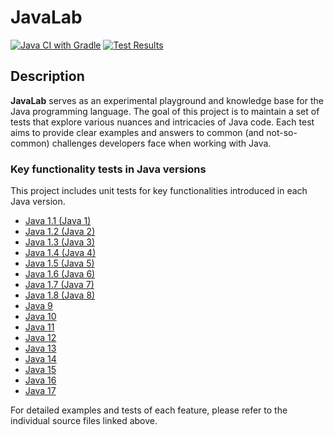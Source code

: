 # JavaLab

[![Java CI with Gradle](https://github.com/mperor/JavaLab/actions/workflows/gradle.yml/badge.svg)](https://github.com/mperor/JavaLab/actions/workflows/gradle.yml)
[![Test Results](https://gist.githubusercontent.com/mperor/710a27220e46b738c4a2ccb888676388/raw/badge.svg)](src/test/java/pl/mperor/lab/java)

## Description
**JavaLab** serves as an experimental playground and knowledge base for the Java programming language. 
The goal of this project is to maintain a set of tests that explore various nuances and intricacies of Java code. 
Each test aims to provide clear examples and answers to common (and not-so-common) challenges developers face when working with Java.

### Key functionality tests in Java versions

This project includes unit tests for key functionalities introduced in each Java version.

- [Java 1.1 (Java 1)](src/test/java/pl/mperor/lab/java/Java1.java)
- [Java 1.2 (Java 2)](src/test/java/pl/mperor/lab/java/Java2.java)
- [Java 1.3 (Java 3)](src/test/java/pl/mperor/lab/java/Java3.java)
- [Java 1.4 (Java 4)](src/test/java/pl/mperor/lab/java/Java4.java)
- [Java 1.5 (Java 5)](src/test/java/pl/mperor/lab/java/Java5.java)
- [Java 1.6 (Java 6)](src/test/java/pl/mperor/lab/java/Java6.java)
- [Java 1.7 (Java 7)](src/test/java/pl/mperor/lab/java/Java7.java)
- [Java 1.8 (Java 8)](src/test/java/pl/mperor/lab/java/Java8.java)
- [Java 9](src/test/java/pl/mperor/lab/java/Java9.java)
- [Java 10](src/test/java/pl/mperor/lab/java/Java10.java)
- [Java 11](src/test/java/pl/mperor/lab/java/Java11.java)
- [Java 12](src/test/java/pl/mperor/lab/java/Java12.java)
- [Java 13](src/test/java/pl/mperor/lab/java/Java13.java)
- [Java 14](src/test/java/pl/mperor/lab/java/Java14.java)
- [Java 15](src/test/java/pl/mperor/lab/java/Java15.java)
- [Java 16](src/test/java/pl/mperor/lab/java/Java16.java)
- [Java 17](src/test/java/pl/mperor/lab/java/Java17.java)

For detailed examples and tests of each feature, please refer to the individual source files linked above.